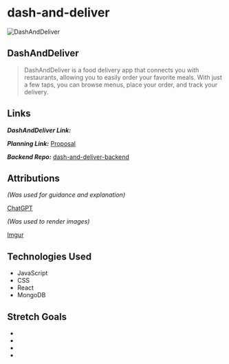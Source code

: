 # dash-and-deliver

![DashAndDeliver](./src/assets/Dashboard.png)

## DashAndDeliver

> DashAndDeliver is a food delivery app that connects you with restaurants, allowing you to easily order your favorite meals. With just a few taps, you can browse menus, place your order, and track your delivery.

## Links

***DashAndDeliver Link:*** 

***Planning Link:*** [Proposal](/PROPOSAL.md)

***Backend Repo:*** [dash-and-deliver-backend](https://github.com/NuralySol/dash-and-deliver-backend)

## Attributions

*(Was used for guidance and explanation)*

[ChatGPT](https://chatgpt.com)

*(Was used to render images)*

[Imgur](https://imgur.com)

## Technologies Used
- JavaScript
- CSS
- React
- MongoDB


## Stretch Goals

- 

- 

- 

- 

